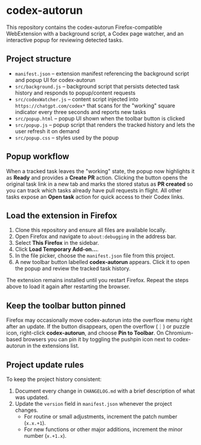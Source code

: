 # codex-autorun

This repository contains the codex-autorun Firefox-compatible WebExtension with a background script, a Codex page watcher, and an interactive popup for reviewing detected tasks.

## Project structure

- `manifest.json` – extension manifest referencing the background script and popup UI for codex-autorun
- `src/background.js` – background script that persists detected task history and responds to popup/content requests
- `src/codexWatcher.js` – content script injected into `https://chatgpt.com/codex*` that scans for the "working" square indicator every three seconds and reports new tasks
- `src/popup.html` – popup UI shown when the toolbar button is clicked
- `src/popup.js` – popup script that renders the tracked history and lets the user refresh it on demand
- `src/popup.css` – styles used by the popup

## Popup workflow

When a tracked task leaves the "working" state, the popup now highlights it as **Ready** and provides a **Create PR** action. Clicking the button opens the original task link in a new tab and marks the stored status as **PR created** so you can track which tasks already have pull requests in flight. All other tasks expose an **Open task** action for quick access to their Codex links.

## Load the extension in Firefox

1. Clone this repository and ensure all files are available locally.
2. Open Firefox and navigate to `about:debugging` in the address bar.
3. Select **This Firefox** in the sidebar.
4. Click **Load Temporary Add-on...**.
5. In the file picker, choose the `manifest.json` file from this project.
6. A new toolbar button labelled **codex-autorun** appears. Click it to open the popup and review the tracked task history.

The extension remains installed until you restart Firefox. Repeat the steps above to load it again after restarting the browser.

## Keep the toolbar button pinned

Firefox may occasionally move codex-autorun into the overflow menu right after an update.
If the button disappears, open the overflow (⋮) or puzzle icon, right-click **codex-autorun**, and choose **Pin to Toolbar**.
On Chromium-based browsers you can pin it by toggling the pushpin icon next to codex-autorun in the extensions list.

## Project update rules

To keep the project history consistent:

1. Document every change in `CHANGELOG.md` with a brief description of what was updated.
2. Update the `version` field in `manifest.json` whenever the project changes.
   - For routine or small adjustments, increment the patch number (`x.x.+1`).
   - For new functions or other major additions, increment the minor number (`x.+1.x`).
